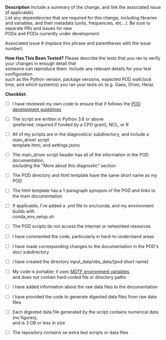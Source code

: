 **Description**
Include a summary of the change, and link the associated issue (if applicable).  
List any dependencies that are required for this change, including libraries and variables,   and their metadata (units, frequencies, etc...). Be sure to separate PRs and issues for new  
PODs and PODs currently under development.

Associated issue # (replace this phrase and parentheses with the issue number)  

**How Has This Been Tested?**
Please describe the tests that you ran to verify your changes in enough detail that  
someone can reproduce them. Include any relevant details for your test configuration  
such as the Python version, package versions, expected POD wallclock time, and which system(s) you ran your tests on (e.g. Gaea, Orion, Hera).

**Checklist:**
- [ ] I have reviewed my own code to ensure that if follows the [POD development guidelines](https://mdtf-diagnostics.readthedocs.io/en/latest/sphinx/dev_guidelines.html)
- [ ] The script are written in Python 3.6 or above   
      (preferred; required if funded by a CPO grant), NCL, or R
- [ ] All of my scripts are in the diagnostics/ subdirectory, and include a main_driver script  
      template html, and settings.jsonc
- [ ] The main_driver script header has all of the information in the POD documentation,  
      excluding the "More about this diagnostic" section
- [ ] The POD directory and html template have the same short name as my POD
- [ ] The html template has a 1-paragraph synopsis of the POD and links to the main documentation
- [ ] If applicable, I've added a .yml file to src/conda, and my environment builds with  
      conda_env_setup.sh 
- [ ] The POD scripts do not access the internet or networked resources
- [ ] I have commented the code, particularly in hard-to-understand areas
- [ ] I have made corresponding changes to the documentation in the POD's doc/ subdirectory
- [ ] I have created the directory input_data/obs_data/[pod short name]
- [ ] My code is portable; it uses [MDTF environment variables](https://mdtf-diagnostics.readthedocs.io/en/latest/sphinx/ref_envvars.html),  
      and does not contain hard-coded file or directory paths
- [ ] I have added information about the raw data files to the documentation
- [ ] I have provided the code to generate digested data files from raw data files
- [ ] Each digested data file generated by the script contains numerical data (no figures),  
      and is 3 GB or less in size
- [ ] The repository contains no extra test scripts or data files

